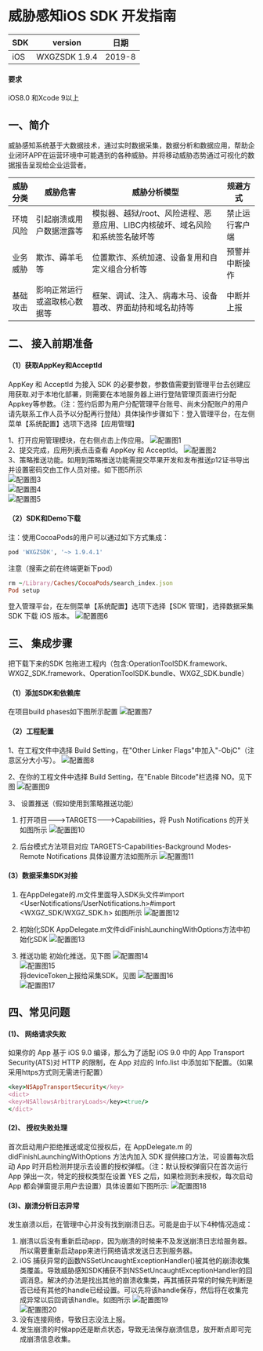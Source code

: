 # 威胁感知iOS SDK 开发指南

SDK     | version | 日期
------- | ---------|---------
iOS     | WXGZSDK 1.9.4 | 2019-8

#### 要求
iOS8.0 和Xcode 9以上
## 一、简介
威胁感知系统基于大数据技术，通过实时数据采集，数据分析和数据应用，帮助企业闭环APP在运营环境中可能遇到的各种威胁。并将移动威胁态势通过可视化的数据报告呈现给企业运营者。

威胁分类 | 威胁危害| 威胁分析模型 | 规避方式
------- | --------|---------|--------
环境风险| 引起崩溃或用户数据泄露等 | 模拟器、越狱/root、风险进程、恶意应用、LIBC内核破坏、域名风险和系统签名破坏等 | 禁止运行客户端
业务威胁  | 欺诈、薅羊毛等 | 位置欺诈、系统加速、设备复用和自定义组合分析等 | 预警并中断操作
基础攻击 | 影响正常运行或盗取核心数据等 |框架、调试、注入、病毒木马、设备篡改、界面劫持和域名劫持等 | 中断并上报

## 二、 接入前期准备
#### （1）获取AppKey和AcceptId
AppKey 和 AcceptId 为接入 SDK 的必要参数，参数值需要到管理平台去创建应用获取.对于本地化部署，则需要在本地服务器上进行登陆管理页面进行分配Appkey等参数。（注：签约后即为用户分配管理平台账号、尚未分配账户的用户请先联系工作人员予以分配再行登陆）具体操作步骤如下：登入管理平台，在左侧菜单【系统配置】选项下选择【应用管理】
    
1、打开应用管理模块，在右侧点击上传应用。
 ![配置图1](Resources/111.png) <br>
 2、提交完成，应用列表点击查看 AppKey 和 AcceptId。
 ![配置图2](Resources/112.png) <br> 
3、策略推送功能。如用到策略推送功能需提交苹果开发和发布推送p12证书导出并设置密码交由工作人员对接。如下图5所示 <br>
 ![配置图3](Resources/113.png)  <br>
 ![配置图4](Resources/114.png)  <br>
 ![配置图5](Resources/115.png) <br>

#### （2）SDK和Demo下载 
注：使用CocoaPods的用户可以通过如下方式集成：
```ruby
pod 'WXGZSDK', '~> 1.9.4.1'
```

 注意（搜索之前在终端更新下pod）
```ruby
rm ~/Library/Caches/CocoaPods/search_index.json
Pod setup
```
 登入管理平台，在左侧菜单【系统配置】选项下选择【SDK 管理】，选择数据采集 SDK 下载 iOS 版本。
  ![配置图6](Resources/121.png)  <br>

## 三、 集成步骤
 把下载下来的SDK 包拖进工程内（包含:OperationToolSDK.framework、 WXGZ_SDK.framework、OperationToolSDK.bundle、WXGZ_SDK.bundle）

#### （1）添加SDK和依赖库
 在项目build phases如下图所示配置
 ![配置图7](Resources/211.png)  <br>

#### （2）工程配置
 1、在工程文件中选择 Build Setting，在"Other Linker Flags"中加入"-ObjC"（注意区分大小写）。
 ![配置图8](Resources/221.png)  <br>

 2、在你的工程文件中选择 Build Setting，在"Enable Bitcode"栏选择 NO。见下图
 ![配置图9](Resources/222.png)  <br>

 3、 设置推送（假如使用到策略推送功能）
1. 打开项目--->TARGETS--->Capabilities，将 Push Notifications 的开关如图所示
 ![配置图10](Resources/223.png)  <br>

2. 后台模式方法项目对应 TARGETS-Capabilities-Background Modes-Remote Notifications 具体设置方法如图所示
 ![配置图11](Resources/224.png)  <br>
 
 
####  (3）数据采集SDK对接
1.  在AppDelegate的.m文件里面导入SDK头文件#import <UserNotifications/UserNotifications.h>#import <WXGZ_SDK/WXGZ_SDK.h> 如图所示
 ![配置图12](Resources/231.png)  <br>

1. 初始化SDK
AppDelegate.m文件didFinishLaunchingWithOptions方法中初始化SDK
 ![配置图13](Resources/232.png)  <br> 
3. 推送功能
初始化推送。见下图
  ![配置图14](Resources/233.png)   <br>
 ![配置图15](Resources/234.png)  <br>
将deviceToken上报给采集SDK。见图 
  ![配置图16](Resources/235.png)  <br>
 ![配置图17](Resources/236.png)   <br>

## 四、常见问题
#### (1)、 网络请求失败
 如果你的 App 基于 iOS 9.0 编译，那么为了适配 iOS 9.0 中的 App Transport Security(ATS)对 HTTP 的限制，在 App 对应的 Info.list 中添加如下配置。（如果采用https方式则无需进行配置）
```ruby
<key>NSAppTransportSecurity</key>
<dict>
<key>NSAllowsArbitraryLoads</key><true/>
</dict>
```

#### (2)、 授权失败处理

  首次启动用户拒绝推送或定位授权后，在 AppDelegate.m 的 didFinishLaunchingWithOptions 方法内加入 SDK 提供接口方法，可设置每次启动 App 时开启检测并提示去设置的授权弹框。（注：默认授权弹窗只在首次运行 App 弹出一次，特定的授权类型在设置 YES 之后，如果检测到未授权，每次启动 App 都会弹窗提示用户去设置）具体设置如下图所示:
 ![配置图18](Resources/321.png)  <br>
 
#### (3)、崩溃分析日志异常
 发生崩溃以后，在管理中心并没有找到崩溃日志。可能是由于以下4种情况造成：
1.  崩溃以后没有重新启动app，因为崩溃的时候来不及发送崩溃日志给服务器。所以需要重新启动app来进行网络请求发送日志到服务器。
2.  iOS 捕获异常的函数NSSetUncaughtExceptionHandler()被其他的崩溃收集类覆盖。导致威胁感知SDK捕获不到NSSetUncaughtExceptionHandler的回调消息。解决的办法是找出其他的崩溃收集类，再其捕获异常的时候先判断是否已经有其他的handle已经设置。可以先将该handle保存，然后将在收集完成异常以后回调该handle。如图所示
  ![配置图19](Resources/332.png)    <br>
  ![配置图20](Resources/333.png)   <br>
3. 没有连接网络，导致日志没法上报。
4. 发生崩溃的时候app还是断点状态，导致无法保存崩溃信息，放开断点即可完成崩溃信息收集。
